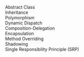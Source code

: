 Abstract Class  
Inheritance  
Polymorphism  
Dynamic Dispatch  
Composition-Delegation  
Encapsulation  
Method Overriding  
Shadowing  
Single Responsibility Principle (SRP)
